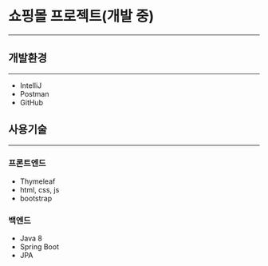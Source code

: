쇼핑몰 프로젝트(개발 중)
===
***
개발환경
---
***
* IntelliJ
* Postman
* GitHub

사용기술
---
***
### 프론트엔드
* Thymeleaf
* html, css, js
* bootstrap
### 백엔드
* Java 8
* Spring Boot
* JPA